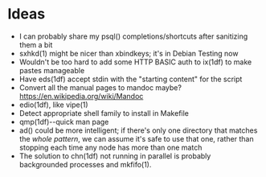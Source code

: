 Ideas
=====

*   I can probably share my psql() completions/shortcuts after sanitizing them
    a bit
*   sxhkd(1) might be nicer than xbindkeys; it's in Debian Testing now
*   Wouldn't be too hard to add some HTTP BASIC auth to ix(1df) to make pastes
    manageable
*   Have eds(1df) accept stdin with the "starting content" for the script
*   Convert all the manual pages to mandoc maybe? <https://en.wikipedia.org/wiki/Mandoc>
*   edio(1df), like vipe(1)
*   Detect appropriate shell family to install in Makefile
*   qmp(1df)--quick man page
*   ad() could be more intelligent; if there's only one directory that matches
    the *whole pattern*, we can assume it's safe to use that one, rather than
    stopping each time any node has more than one match
*   The solution to chn(1df) not running in parallel is probably backgrounded
    processes and mkfifo(1).
